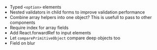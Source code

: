 -   Typed `<option>` elements
-   Nested validators in child forms to improve validation performance
-   Combine array helpers into one object? This is usefull to pass to other components
-   Require index for array fields
-   Add React.forwardRef to input elements
-   Let `comparePrimitiveObject` compare deep objects too
-   Field on blur

